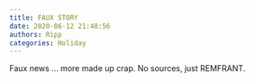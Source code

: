 ```yaml
---
title: FAUX STORY
date: 2020-06-12 21:48:56
authors: Ripp
categories: Holiday
---
```


 Faux news ... more made up crap.  No sources, just REMFRANT.